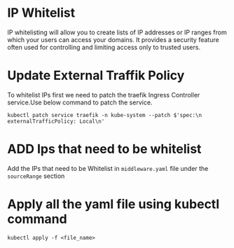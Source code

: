 # IP Whitelist

IP whitelisting will allow you to create lists of IP addresses or IP ranges from which your users can access your domains. It provides a security feature often used for controlling and limiting access only to trusted users.

# Update External Traffik Policy

To whitelist IPs first we need to patch the traefik Ingress Controller service.Use below command to patch the service.

`kubectl patch service traefik -n kube-system --patch $'spec:\n externalTrafficPolicy: Local\n'`

# ADD Ips that need to be whitelist

Add the IPs that need to be Whitelist in `middleware.yaml` file under the `sourceRange` section

# Apply all the yaml file using kubectl command

`kubectl apply -f <file_name>`